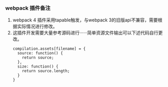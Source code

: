 ### webpack 插件备注
1.  webpack 4 插件采用tapable触发，与webpack 3的旧版api不兼容，需要根据实际情况进行修改。
2.  这插件开发需要大量参考源码进行······简单资源文件输出可以下述代码自行更改。
    ```
    compilation.assets[filename] = {
      source: function() {
        return source;
      },
      size: function() {
        return source.length;
      }
    }
    ```